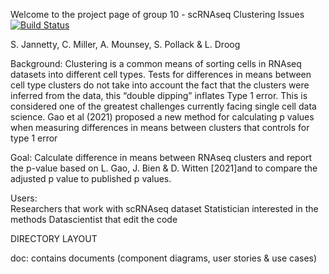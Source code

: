 Welcome to the project page of group 10 - scRNAseq Clustering Issues
[![Build Status](https://app.travis-ci.com/Cluster-Club/Cluster_PVal.svg?branch=master)](https://app.travis-ci.com/Cluster-Club/Cluster_PVal)

S. Jannetty, C. Miller, A. Mounsey, S. Pollack & L. Droog

Background: 
Clustering is a common means of sorting cells in RNAseq datasets into different cell types. Tests for differences in means between cell type clusters do not take into account the fact that the clusters were inferred from the data, this “double dipping” inflates Type 1 error. This is considered one of the greatest challenges currently facing single cell data science. Gao et al (2021) proposed a new method for calculating p values when measuring differences in means between clusters that controls for type 1 error

Goal: 
Calculate difference in means between RNAseq clusters and report the p-value based on L. Gao, J. Bien & D. Witten [2021]and to compare the adjusted p value to published p values.

Users:      
Researchers that work with scRNAseq dataset
Statistician interested in the methods
Datascientist that edit the code



DIRECTORY LAYOUT

doc: contains documents (component diagrams, user stories & use cases)

